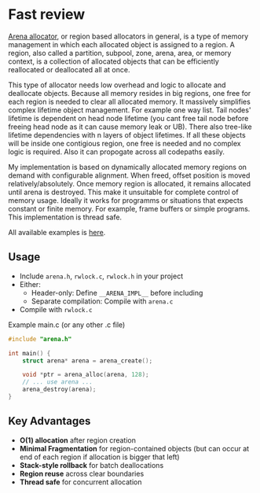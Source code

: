 # Fast review

[Arena allocator](https://en.m.wikipedia.org/wiki/Region-based_memory_management), or region based allocators in general, is a type of memory management in which each allocated object is assigned to a region. A region, also called a partition, subpool, zone, arena, area, or memory context, is a collection of allocated objects that can be efficiently reallocated or deallocated all at once. 

This type of allocator needs low overhead and logic to allocate and deallocate objects. Because all memory resides in big regions, one free for each region is needed to clear all allocated memory. It massively simplifies complex lifetime object management. For example one way list. Tail nodes' lifetime is dependent on head node lifetime (you cant free tail node before freeing head node as it can cause memory leak or UB). There also tree-like lifetime dependencies with n layers of object lifetimes. If all these objects will be inside one contigious region, one free is needed and no complex logic is required. Also it can propogate across all codepaths easily.


My implementation is based on dynamically allocated memory regions on demand with configurable alignment. When freed, offset position is moved relatively/absolutely. Once memory region is allocated, it remains allocated until arena is destroyed. This make it unsuitable for complete control of memory usage. Ideally it works for programms or situations that expects constant or finite memory. For example, frame buffers or simple programs. This implementation is thread safe.

All available examples is [here](examples/).

## Usage
- Include `arena.h`, `rwlock.c`, `rwlock.h` in your project
- Either:
  - Header-only: Define `__ARENA_IMPL__` before including
  - Separate compilation: Compile with `arena.c`
- Compile with `rwlock.c`

Example main.c (or any other .c file)
```c
#include "arena.h"

int main() {
    struct arena* arena = arena_create();

    void *ptr = arena_alloc(arena, 128);
    // ... use arena ...
    arena_destroy(arena);
}
```

## Key Advantages
- **O(1) allocation** after region creation
- **Minimal Fragmentation** for region-contained objects (but can occur at end of each region if allocation is bigger that left)
- **Stack-style rollback** for batch deallocations
- **Region reuse** across clear boundaries
- **Thread safe** for concurrent allocation

